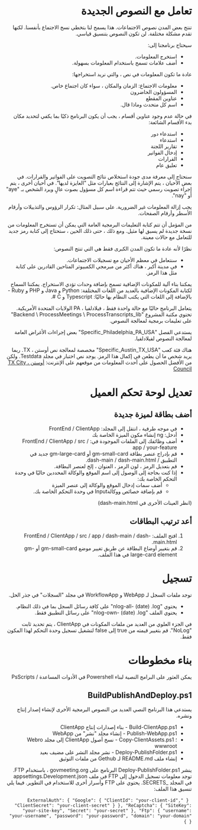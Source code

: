 <h1 style=";text-align:right;direction:rtl"> تعامل مع النصوص الجديدة </h1><p style=";text-align:right;direction:rtl"> تنتج بعض المدن نصوص الاجتماعات. هذا يسمح لنا بتخطي نسخ الاجتماع بأنفسنا. لكنها تقدم مشكلة مختلفة. لن تكون النصوص بتنسيق قياسي. </p>
<p style=";text-align:right;direction:rtl"> سيحتاج برنامجنا إلى: </p>
<ul style=";text-align:right;direction:rtl"><li style=";text-align:right;direction:rtl"> استخرج المعلومات. </li><li style=";text-align:right;direction:rtl"> أضف علامات تسمح باستخدام المعلومات بسهولة. </li>
</ul><p style=";text-align:right;direction:rtl"> عادة ما تكون المعلومات في نص ، والتي نريد استخراجها: </p>
<ul style=";text-align:right;direction:rtl"><li style=";text-align:right;direction:rtl"> معلومات الاجتماع: الزمان والمكان ، سواء كان اجتماع خاص. </li><li style=";text-align:right;direction:rtl"> المسؤولون الحاضرون </li><li style=";text-align:right;direction:rtl"> عناوين المقطع </li><li style=";text-align:right;direction:rtl"> اسم كل متحدث وماذا قال. </li>
</ul><p style=";text-align:right;direction:rtl"> في حالة عدم وجود عناوين أقسام ، يجب أن يكون البرنامج ذكيًا بما يكفي لتحديد مكان بدء الأقسام الشائعة: </p>
<ul style=";text-align:right;direction:rtl"><li style=";text-align:right;direction:rtl"> استدعاء دور </li><li style=";text-align:right;direction:rtl"> استدعاء </li><li style=";text-align:right;direction:rtl"> تقارير اللجنة </li><li style=";text-align:right;direction:rtl"> إدخال الفواتير </li><li style=";text-align:right;direction:rtl"> القرارات </li><li style=";text-align:right;direction:rtl"> تعليق عام </li>
</ul><p style=";text-align:right;direction:rtl"> سنحتاج إلى معرفة مدى جودة استخلاص نتائج التصويت على الفواتير والقرارات. في بعض الأحيان ، يتم الإشارة إلى النتائج بعبارات مثل "العايزة لديها". في أحيان أخرى ، يتم إجراء تصويت رسمي حيث تتم قراءة اسم كل مسؤول بصوت عالٍ ويرد الشخص بـ "aye" أو "nay". </p>
<p style=";text-align:right;direction:rtl"> يجب إزالة المعلومات غير الضرورية. على سبيل المثال: تكرار الرؤوس والتذييلات وأرقام الأسطر وأرقام الصفحات. </p>
<p style=";text-align:right;direction:rtl"> من المؤمل أن تتم كتابة التعليمات البرمجية العامة التي يمكن أن تستخرج المعلومات من نسخة جديدة لم يسبق لها مثيل. ومع ذلك ، حتى ذلك الحين ، ستحتاج إلى كتابة رمز جديد للتعامل مع حالات معينة. </p>
<p style=";text-align:right;direction:rtl"> نظرًا لأنه عادة ما تكون المدن الكبرى فقط هي التي تنتج النصوص: </p>
<ul style=";text-align:right;direction:rtl"><li style=";text-align:right;direction:rtl"> سنتعامل في معظم الأحيان مع تسجيلات الاجتماعات. </li><li style=";text-align:right;direction:rtl"> في مدينة أكبر ، هناك أكثر من مبرمجي الكمبيوتر المتاحين القادرين على كتابة مثل هذا الرمز. </li>
</ul><p style=";text-align:right;direction:rtl"> يمكننا بناء آلية للمكونات الإضافية تسمح بإضافة وحدات تؤدي الاستخراج. يمكننا السماح لكتابة المكونات الإضافية بالعديد من اللغات المختلفة: Python و Java و PHP و Ruby - بالإضافة إلى اللغات التي يكتب النظام بها حاليًا: Typescript و C #. </p>
<p style=";text-align:right;direction:rtl"> يتعامل البرنامج حاليًا مع حالة واحدة فقط ، فيلادلفيا ، PA الولايات المتحدة الأمريكية. تحتوي مكتبة المشروع "Backend \ ProcessMeetings \ ProcessTranscripts_lib" على تعليمات برمجية لمعالجة النصوص. </p>
<p style=";text-align:right;direction:rtl"> يستدعي الفصل "Specific_Philadelphia_PA_USA" بعض إجراءات الأغراض العامة لمعالجة النصوص لفيلادلفيا. </p>
<p style=";text-align:right;direction:rtl"> هناك فئة كعب "Specific_Austin_TX_USA" مخصصة لمعالجة نص أوستن ، TX. ربما يريد شخص ما أن يطعن في إكمال هذا الرمز. يوجد نص اختبار في مجلد Testdata. ولكن من الأفضل الحصول على أحدث المعلومات من موقعهم على الإنترنت: <a href="https://www.austintexas.gov/department/city-council/council/council_meeting_info_center.htm">أوستن ، TX City Council</a> </p>
<h1 style=";text-align:right;direction:rtl"> تعديل لوحة تحكم العميل </h1><h2 style=";text-align:right;direction:rtl"> أضف بطاقة لميزة جديدة </h2><ul style=";text-align:right;direction:rtl"><li style=";text-align:right;direction:rtl"> في موجه طرفية ، انتقل إلى المجلد: FrontEnd / ClientApp </li><li style=";text-align:right;direction:rtl"> أدخل: ng إنشاء مكون الميزة الخاصة بك </li><li style=";text-align:right;direction:rtl"> أضف وظائفك إلى الملفات الموجودة في: FrontEnd / ClientApp / src / app / your-feature </li><li style=";text-align:right;direction:rtl"> قم بإدراج عنصر بطاقة gm-small-card أو gm-large-card جديد في التطبيق / dash-main / dash-main.html. </li><li style=";text-align:right;direction:rtl"> قم بتعديل الرمز ، لون الرمز ، العنوان ، إلخ لعنصر البطاقة. </li><li style=";text-align:right;direction:rtl"> إذا كنت بحاجة إلى الوصول إلى اسم الموقع والوكالة المحددين حاليًا في وحدة التحكم الخاصة بك: <ul style=";text-align:right;direction:rtl"><li style=";text-align:right;direction:rtl"> أضف سمات إدخال الموقع والوكالة إلى عنصر الميزة </li><li style=";text-align:right;direction:rtl"> قم بإضافة خصائص ووكالةInput في وحدة التحكم الخاصة بك. </li>
</ul></li>
</ul><p style=";text-align:right;direction:rtl"> (انظر العينات الأخرى في dash-main.html) </p>
<h2 style=";text-align:right;direction:rtl"> أعد ترتيب البطاقات </h2><ol style=";text-align:right;direction:rtl"><li style=";text-align:right;direction:rtl"> افتح الملف: FrontEnd / ClientApp / src / app / dash-main / dash-main.html. </li><li style=";text-align:right;direction:rtl"> قم بتغيير أوضاع البطاقة عن طريق تغيير موضع gm-small-card أو gm-large-card element في هذا الملف. </li></ol><h1 style=";text-align:right;direction:rtl"> تسجيل </h1><p style=";text-align:right;direction:rtl"> توجد ملفات السجل لـ WebApp و WorkflowApp في مجلد "السجلات" في جذر الحل. </p>
<ul style=";text-align:right;direction:rtl"><li style=";text-align:right;direction:rtl"> يحتوي "nlog-all- (date) .log" على كافة رسائل السجل بما في ذلك النظام. </li><li style=";text-align:right;direction:rtl"> يحتوي الملف "nlog-own- (date) .log" على رسائل التطبيق فقط. </li>
</ul><p style=";text-align:right;direction:rtl"> في الجزء العلوي من العديد من ملفات المكونات في ClientApp ، يتم تحديد ثابت "NoLog". قم بتغيير قيمته من true إلى false لتشغيل تسجيل وحدة التحكم لهذا المكون فقط. </p>
<h1 style=";text-align:right;direction:rtl"> بناء مخطوطات </h1><p style=";text-align:right;direction:rtl"> يمكن العثور على البرامج النصية لبناء Powershell في الأدوات المساعدة / PsScripts </p>
<h2 style=";text-align:right;direction:rtl"> BuildPublishAndDeploy.ps1 </h2><p style=";text-align:right;direction:rtl"> يستدعي هذا البرنامج النصي العديد من النصوص البرمجية الأخرى لإنشاء إصدار إنتاج ونشره. </p>
<ul style=";text-align:right;direction:rtl"><li style=";text-align:right;direction:rtl"> Build-ClientApp.ps1 - بناء إصدارات إنتاج ClientApp </li><li style=";text-align:right;direction:rtl"> Publish-WebApp.ps1 - إنشاء مجلد "نشر" من WebApp </li><li style=";text-align:right;direction:rtl"> ؛ Copy-ClientAssets.ps1 - نسخ أصول ClientApp إلى مجلد Webro wwwroot </li><li style=";text-align:right;direction:rtl"> Deploy-PublishFolder.ps1 - نشر مجلد النشر على مضيف بعيد </li><li style=";text-align:right;direction:rtl"> إنشاء ملف README.md لـ Gethub من ملفات التوثيق </li>
</ul><p style=";text-align:right;direction:rtl"> ينشر Deploy-PublishFolder.ps1 البرنامج على govmeeting.org ، باستخدام FTP. توجد معلومات تسجيل الدخول إلى FTP في ملف appsettings.Development.json في المجلد _SECRETS. يحتوي على FTP وأسرار أخرى للاستخدام في التطوير. فيما يلي تنسيق هذا الملف: </p>
<pre style=";text-align:right;direction:rtl"> <code>{ "ExternalAuth": { "Google": { "ClientId": "your-client-id", "ClientSecret": "your-client-secret" } }, "ReCaptcha": { "SiteKey": "your-site-key", "Secret": "your-secret" }, "Ftp": { "username": "your-username", "password": "your-password", "domain": "your-domain" } }</code> </pre>
